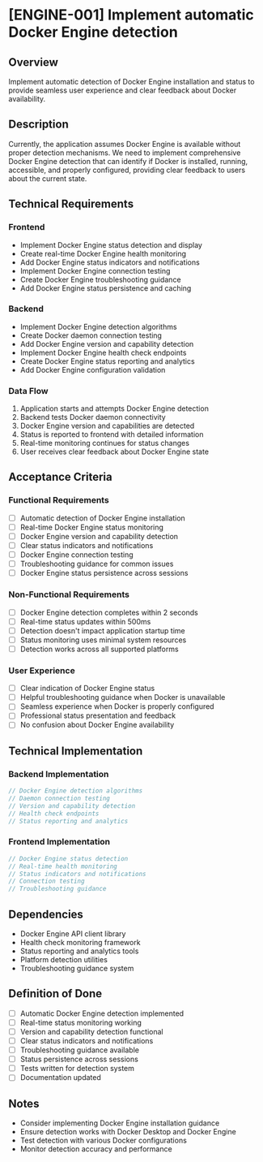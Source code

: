 # [ENGINE-001] Implement automatic Docker Engine detection

## Overview

Implement automatic detection of Docker Engine installation and status to provide seamless user experience and clear feedback about Docker availability.

## Description

Currently, the application assumes Docker Engine is available without proper detection mechanisms. We need to implement comprehensive Docker Engine detection that can identify if Docker is installed, running, accessible, and properly configured, providing clear feedback to users about the current state.

## Technical Requirements

### Frontend

- Implement Docker Engine status detection and display
- Create real-time Docker Engine health monitoring
- Add Docker Engine status indicators and notifications
- Implement Docker Engine connection testing
- Create Docker Engine troubleshooting guidance
- Add Docker Engine status persistence and caching

### Backend

- Implement Docker Engine detection algorithms
- Create Docker daemon connection testing
- Add Docker Engine version and capability detection
- Implement Docker Engine health check endpoints
- Create Docker Engine status reporting and analytics
- Add Docker Engine configuration validation

### Data Flow

1. Application starts and attempts Docker Engine detection
2. Backend tests Docker daemon connectivity
3. Docker Engine version and capabilities are detected
4. Status is reported to frontend with detailed information
5. Real-time monitoring continues for status changes
6. User receives clear feedback about Docker Engine state

## Acceptance Criteria

### Functional Requirements

- [ ] Automatic detection of Docker Engine installation
- [ ] Real-time Docker Engine status monitoring
- [ ] Docker Engine version and capability detection
- [ ] Clear status indicators and notifications
- [ ] Docker Engine connection testing
- [ ] Troubleshooting guidance for common issues
- [ ] Docker Engine status persistence across sessions

### Non-Functional Requirements

- [ ] Docker Engine detection completes within 2 seconds
- [ ] Real-time status updates within 500ms
- [ ] Detection doesn't impact application startup time
- [ ] Status monitoring uses minimal system resources
- [ ] Detection works across all supported platforms

### User Experience

- [ ] Clear indication of Docker Engine status
- [ ] Helpful troubleshooting guidance when Docker is unavailable
- [ ] Seamless experience when Docker is properly configured
- [ ] Professional status presentation and feedback
- [ ] No confusion about Docker Engine availability

## Technical Implementation

### Backend Implementation

```rust
// Docker Engine detection algorithms
// Daemon connection testing
// Version and capability detection
// Health check endpoints
// Status reporting and analytics
```

### Frontend Implementation

```typescript
// Docker Engine status detection
// Real-time health monitoring
// Status indicators and notifications
// Connection testing
// Troubleshooting guidance
```

## Dependencies

- Docker Engine API client library
- Health check monitoring framework
- Status reporting and analytics tools
- Platform detection utilities
- Troubleshooting guidance system

## Definition of Done

- [ ] Automatic Docker Engine detection implemented
- [ ] Real-time status monitoring working
- [ ] Version and capability detection functional
- [ ] Clear status indicators and notifications
- [ ] Troubleshooting guidance available
- [ ] Status persistence across sessions
- [ ] Tests written for detection system
- [ ] Documentation updated

## Notes

- Consider implementing Docker Engine installation guidance
- Ensure detection works with Docker Desktop and Docker Engine
- Test detection with various Docker configurations
- Monitor detection accuracy and performance
